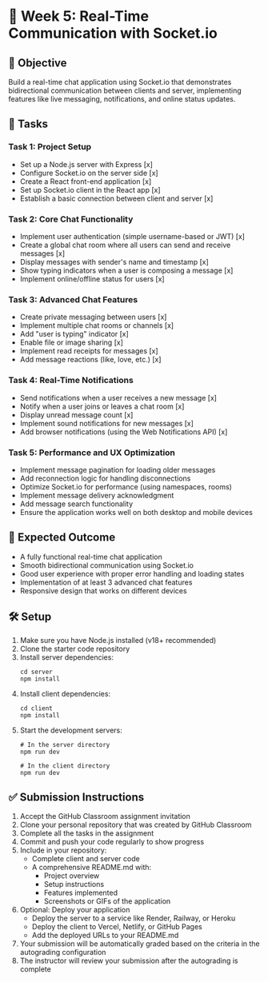 # 🔄 Week 5: Real-Time Communication with Socket.io

## 🚀 Objective
Build a real-time chat application using Socket.io that demonstrates bidirectional communication between clients and server, implementing features like live messaging, notifications, and online status updates.

## 📂 Tasks

### Task 1: Project Setup
- Set up a Node.js server with Express [x]
- Configure Socket.io on the server side [x]
- Create a React front-end application [x]
- Set up Socket.io client in the React app [x]
- Establish a basic connection between client and server [x]

### Task 2: Core Chat Functionality
- Implement user authentication (simple username-based or JWT) [x]
- Create a global chat room where all users can send and receive messages [x]
- Display messages with sender's name and timestamp [x]
- Show typing indicators when a user is composing a message [x]
- Implement online/offline status for users [x]

### Task 3: Advanced Chat Features
- Create private messaging between users [x]
- Implement multiple chat rooms or channels [x]
- Add "user is typing" indicator [x]
- Enable file or image sharing [x]
- Implement read receipts for messages [x]
- Add message reactions (like, love, etc.) [x]

### Task 4: Real-Time Notifications
- Send notifications when a user receives a new message [x]
- Notify when a user joins or leaves a chat room [x]
- Display unread message count [x]
- Implement sound notifications for new messages [x]
- Add browser notifications (using the Web Notifications API) [x]

### Task 5: Performance and UX Optimization
- Implement message pagination for loading older messages
- Add reconnection logic for handling disconnections
- Optimize Socket.io for performance (using namespaces, rooms)
- Implement message delivery acknowledgment
- Add message search functionality
- Ensure the application works well on both desktop and mobile devices

## 🧪 Expected Outcome
- A fully functional real-time chat application
- Smooth bidirectional communication using Socket.io
- Good user experience with proper error handling and loading states
- Implementation of at least 3 advanced chat features
- Responsive design that works on different devices

## 🛠️ Setup
1. Make sure you have Node.js installed (v18+ recommended)
2. Clone the starter code repository
3. Install server dependencies:
   ```
   cd server
   npm install
   ```
4. Install client dependencies:
   ```
   cd client
   npm install
   ```
5. Start the development servers:
   ```
   # In the server directory
   npm run dev
   
   # In the client directory
   npm run dev
   ```

## ✅ Submission Instructions
1. Accept the GitHub Classroom assignment invitation
2. Clone your personal repository that was created by GitHub Classroom
3. Complete all the tasks in the assignment
4. Commit and push your code regularly to show progress
5. Include in your repository:
   - Complete client and server code
   - A comprehensive README.md with:
     - Project overview
     - Setup instructions
     - Features implemented
     - Screenshots or GIFs of the application
6. Optional: Deploy your application
   - Deploy the server to a service like Render, Railway, or Heroku
   - Deploy the client to Vercel, Netlify, or GitHub Pages
   - Add the deployed URLs to your README.md
7. Your submission will be automatically graded based on the criteria in the autograding configuration
8. The instructor will review your submission after the autograding is complete 